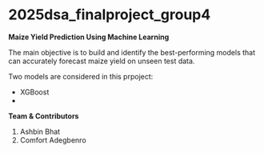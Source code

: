 # 2025dsa_finalproject_group4

**Maize Yield Prediction Using Machine Learning**

The main objective is to build and identify the best-performing models that can accurately forecast maize 
yield on unseen test data.

Two models are considered in this prpoject:
* XGBoost
* 

**Team & Contributors**
1. Ashbin Bhat
2. Comfort Adegbenro